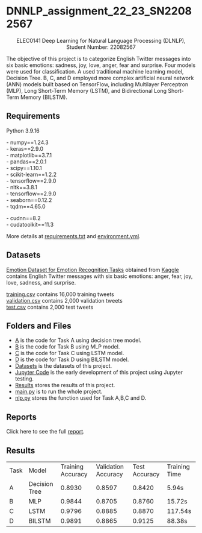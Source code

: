 # DNNLP_assignment_22_23_SN22082567

<p align="center">ELEC0141 Deep Learning for Natural Language Processing (DLNLP), Student Number: 22082567</p>

The objective of this project is to categorize English Twitter messages into six basic emotions: sadness, joy, love, anger, fear and surprise. Four models were used for classification. A used traditional machine learning model, Decision Tree. B, C, and D employed more complex artificial neural network (ANN) models built based on TensorFlow, including Multilayer Perceptron (MLP), Long Short-Term Memory (LSTM), and Bidirectional Long Short-Term Memory (BILSTM).

## Requirements
Python 3.9.16

  \- numpy==1.24.3   
  \- keras==2.9.0  
  \- matplotlib==3.7.1  
  \- pandas==2.0.1  
  \- scipy==1.10.1  
  \- scikit-learn==1.2.2  
  \- tensorflow==2.9.0  
  \- nltk==3.8.1  
  \- tensorflow==2.9.0  
  \- seaborn==0.12.2  
  \- tqdm==4.65.0
  
  \- cudnn==8.2  
  \- cudatoolkit==11.3  
  
More details at [requirements.txt](https://github.com/Ys1ong/DLNLP_23_SN22082567/blob/main/requirement.txt) and [environment.yml](https://github.com/Ys1ong/DLNLP_23_SN22082567/blob/main/environment.yml).

## Datasets
[Emotion Dataset for Emotion Recognition Tasks](https://github.com/Ys1ong/DLNLP_23_SN22082567/blob/main/Datasets) obtained from [Kaggle](https://www.kaggle.com/datasets/parulpandey/emotion-dataset) contains English Twitter messages with six basic emotions: anger, fear, joy, love, sadness, and surprise.

[training.csv](https://github.com/Ys1ong/DLNLP_23_SN22082567/blob/main/Datasets/training.csv) contains 16,000 training tweets  
[validation.csv](https://github.com/Ys1ong/DLNLP_23_SN22082567/blob/main/Datasets/validation.csv) contains 2,000 validation tweets  
[test.csv](https://github.com/Ys1ong/DLNLP_23_SN22082567/blob/main/Datasets/test.csv) contains 2,000 test tweets  

## Folders and Files
- [A](https://github.com/Ys1ong/DLNLP_23_SN22082567/tree/main/A) is the code for Task A using decision tree model.  
- [B](https://github.com/Ys1ong/DLNLP_23_SN22082567/tree/main/B) is the code for Task B using MLP model.  
- [C](https://github.com/Ys1ong/DLNLP_23_SN22082567/tree/main/C) is the code for Task C using LSTM model.  
- [D](https://github.com/Ys1ong/DLNLP_23_SN22082567/tree/main/C) is the code for Task D using BILSTM model.  
- [Datasets](https://github.com/Ys1ong/DLNLP_23_SN22082567/tree/main/Datasets) is the datasets of this project.  
- [Jupyter Code](https://github.com/Ys1ong/DLNLP_23_SN22082567/tree/main/Jupyter%20Code) is the early development of this project using Jupyter testing.  
- [Results](https://github.com/Ys1ong/DLNLP_23_SN22082567/tree/main/Results) stores the results of this project.  
- [main.py](https://github.com/Ys1ong/DLNLP_23_SN22082567/blob/main/main.py) is to run the whole project.  
- [nlp.py](https://github.com/Ys1ong/DLNLP_23_SN22082567/blob/main/NLP.py) stores the function used for Task A,B,C and D.  

## Reports
Click here to see the full [report](https://github.com/Ys1ong/DLNLP_23_SN22082567/tree/main/Results).

## Results
<table>
  <tr>
    <td>Task</td>
    <td>Model</td>
    <td>Training Accuracy</td>
    <td>Validation Accuracy</td>
    <td>Test Accuracy</td>
    <td>Training Time</td>
  </tr>
  <tr>
    <td>A</td>
    <td>Decision Tree</td>
    <td>0.8930</td>
    <td>0.8597</td>
    <td>0.8420</td>
    <td>5.94s</td>
  </tr>
  <tr>
    <td>B</td>
    <td>MLP</td>
    <td>0.9844</td>
    <td>0.8705</td>
    <td>0.8760</td>
    <td>15.72s</td>
  </tr>
  <tr>
    <td>C</td>
    <td>LSTM</td>
    <td>0.9796</td>
    <td>0.8885</td>
    <td>0.8870</td>
    <td>117.54s</td>
  </tr>
  <tr>
    <td>D</td>
    <td>BILSTM</td>
    <td>0.9891</td>
    <td>0.8865</td>
    <td>0.9125</td>
    <td>88.38s</td>
  </tr>
</table>
